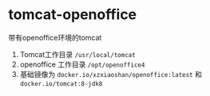 # tomcat-openoffice
带有openoffice环境的tomcat

1. Tomcat工作目录 `/usr/local/tomcat`  
2. openoffice 工作目录 `/opt/openoffice4`  
3. 基础镜像为 `docker.io/xzxiaoshan/openoffice:latest` 和 `docker.io/tomcat:8-jdk8`  
